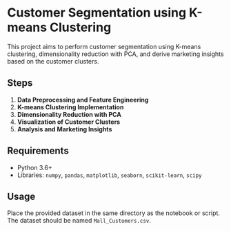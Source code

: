 # Customer Segmentation using K-means Clustering

This project aims to perform customer segmentation using K-means clustering, dimensionality reduction with PCA, and derive marketing insights based on the customer clusters.

## Steps
1. **Data Preprocessing and Feature Engineering**
2. **K-means Clustering Implementation**
3. **Dimensionality Reduction with PCA**
4. **Visualization of Customer Clusters**
5. **Analysis and Marketing Insights**

## Requirements
- Python 3.6+
- Libraries: `numpy`, `pandas`, `matplotlib`, `seaborn`, `scikit-learn`, `scipy`

## Usage
Place the provided dataset in the same directory as the notebook or script. The dataset should be named `Mall_Customers.csv`.

